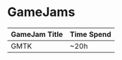 # GameJams

| GameJam Title  | Time Spend |
| ------------- | ------------- |
| GMTK          |        ~20h  |
